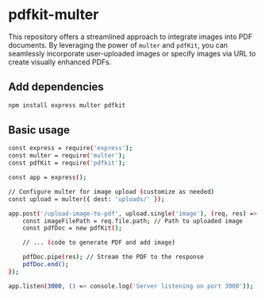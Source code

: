 # pdfkit-multer

This repository offers a streamlined approach to integrate images into PDF documents. By leveraging the power of `multer` and `pdfKit`, you can seamlessly incorporate user-uploaded images or specify images via URL to create visually enhanced PDFs.

## Add dependencies
```sh
npm install express multer pdfkit
```

## Basic usage
```sh
const express = require('express');
const multer = require('multer');
const pdfKit = require('pdfkit');

const app = express();

// Configure multer for image upload (customize as needed)
const upload = multer({ dest: 'uploads/' });

app.post('/upload-image-to-pdf', upload.single('image'), (req, res) => {
    const imageFilePath = req.file.path; // Path to uploaded image
    const pdfDoc = new pdfKit();

    // ... (code to generate PDF and add image)

    pdfDoc.pipe(res); // Stream the PDF to the response
    pdfDoc.end();
});

app.listen(3000, () => console.log('Server listening on port 3000'));
```
